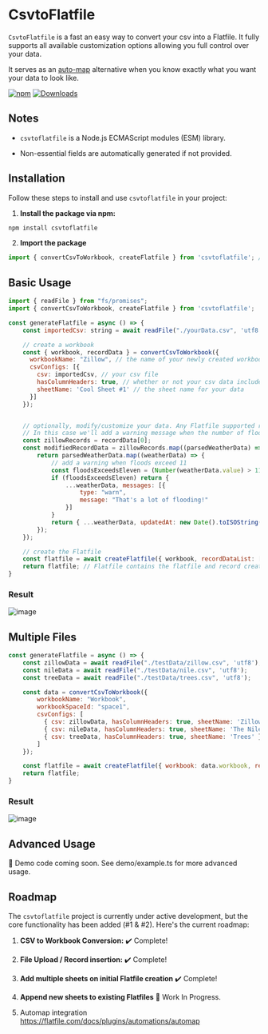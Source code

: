# CsvtoFlatfile

`CsvtoFlatfile` is a fast an easy way to convert your csv into a Flatfile. It fully supports all available customization options allowing you full control over your data.

It serves as an [auto-map](https://flatfile.com/docs/plugins/automations/automap) alternative when you know exactly what you want your data to look like.

<a href="https://www.npmjs.com/package/csvtoflatfile"><img src="https://img.shields.io/npm/v/csvtoflatfile" alt="npm"></a>
[![Downloads](https://img.shields.io/npm/dm/csvtoflatfile.svg)](https://npmjs.com/csvtoflatfile)




## Notes
- `csvtoflatfile` is a Node.js ECMAScript modules (ESM) library.

- Non-essential fields are automatically generated if not provided.

## Installation

Follow these steps to install and use `csvtoflatfile` in your project:

1. **Install the package via npm:**

```bash
npm install csvtoflatfile
```

2. **Import the package**

```javascript
import { convertCsvToWorkbook, createFlatfile } from 'csvtoflatfile'; // or import csvtoflatfile from 'csvtoflatfile';
```

## Basic Usage

```javascript
import { readFile } from "fs/promises";
import { convertCsvToWorkbook, createFlatfile } from 'csvtoflatfile';

const generateFlatfile = async () => {
    const importedCsv: string = await readFile("./yourData.csv", 'utf8');

    // create a workbook
    const { workbook, recordData } = convertCsvToWorkbook({
      workbookName: "Zillow", // the name of your newly created workbook
      csvConfigs: [{
        csv: importedCsv, // your csv file
        hasColumnHeaders: true, // whether or not your csv data includes headers
        sheetName: 'Cool Sheet #1' // the sheet name for your data
      }]
    });


    // optionally, modify/customize your data. Any Flatfile supported record keys are supported.
    // In this case we'll add a warning message when the number of floods exceeds 11.
    const zillowRecords = recordData[0];
    const modifiedRecordData = zillowRecords.map((parsedWeatherData) => {
        return parsedWeatherData.map((weatherData) => {
            // add a warning when floods exceed 11
            const floodsExceedsEleven = (Number(weatherData.value) > 11 && weatherData.header === 'Flood';
            if (floodsExceedsEleven) return {
                ...weatherData, messages: [{
                    type: "warn",
                    message: "That's a lot of flooding!"
                }]
            }
            return { ...weatherData, updatedAt: new Date().toISOString() }; // you can also insert custom record data fields here that will be inserted into the flatile!
        });
    });

    // create the Flatfile
    const flatfile = await createFlatfile({ workbook, recordDataList: [modifiedRecordData], flatfileApiKey: process.env?.flatfile ?? '' });
    return flatfile; // Flatfile contains the flatfile and record creation response
}
```

### Result 

![image](https://github.com/BrycePearce/CsvToFlatfile/assets/16729071/9d7a62ef-33b9-4795-8b96-6a9a7fdca50b)


## Multiple Files

```javascript
const generateFlatfile = async () => {
    const zillowData = await readFile("./testData/zillow.csv", 'utf8');;
    const nileData = await readFile("./testData/nile.csv", 'utf8');
    const treeData = await readFile("./testData/trees.csv", 'utf8');

    const data = convertCsvToWorkbook({
        workbookName: "Workbook",
        workbookSpaceId: "space1",
        csvConfigs: [
          { csv: zillowData, hasColumnHeaders: true, sheetName: 'Zillow' },
          { csv: nileData, hasColumnHeaders: true, sheetName: 'The Nile' },
          { csv: treeData, hasColumnHeaders: true, sheetName: 'Trees' }
        ]
    });

    const flatfile = await createFlatfile({ workbook: data.workbook, recordDataList: data.recordData, flatfileApiKey: process.env?.flatfile ?? '' });
    return flatfile;
}
```

### Result 

![image](https://github.com/BrycePearce/CsvToFlatfile/assets/16729071/885343d4-28a0-40ab-99e0-0888437e83fe)


## Advanced Usage

🚧 Demo code coming soon. See demo/example.ts for more advanced usage.

## Roadmap

The `csvtoflatfile` project is currently under active development, but the core functionality has been added (#1 & #2). Here's the current roadmap:

1. **CSV to Workbook Conversion:** ✔️ Complete!

2. **File Upload / Record insertion:** ✔️ Complete!

3. **Add multiple sheets on initial Flatfile creation** ✔️ Complete!

4. **Append new sheets to existing Flatfiles** 🚧 Work In Progress.

5. Automap integration https://flatfile.com/docs/plugins/automations/automap
